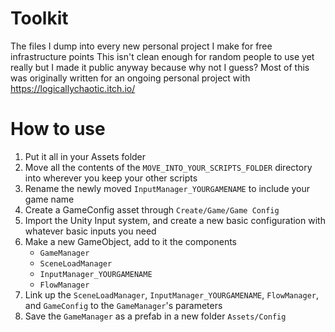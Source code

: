 # Toolkit
The files I dump into every new personal project I make for free infrastructure points
This isn't clean enough for random people to use yet really but I made it public anyway because why not I guess?
Most of this was originally written for an ongoing personal project with https://logicallychaotic.itch.io/

# How to use
1. Put it all in your Assets folder
2. Move all the contents of the `MOVE_INTO_YOUR_SCRIPTS_FOLDER` directory into wherever you keep your other scripts
3. Rename the newly moved `InputManager_YOURGAMENAME` to include your game name
4. Create a GameConfig asset through `Create/Game/Game Config`
5. Import the Unity Input system, and create a new basic configuration with whatever basic inputs you need
6. Make a new GameObject, add to it the components
   - `GameManager`
   - `SceneLoadManager`
   - `InputManager_YOURGAMENAME`
   - `FlowManager`
7. Link up the `SceneLoadManager`, `InputManager_YOURGAMENAME`, `FlowManager`, and `GameConfig` to the `GameManager`'s parameters
8. Save the `GameManager` as a prefab in a new folder `Assets/Config`
